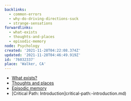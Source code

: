 ```yaml
---
backlinks:
  - common-errors
  - why-do-driving-directions-suck
  - strange-sensations
forwardlinks:
  - what-exists
  - thoughts-and-places
  - episodic-memory
node: Psychology
created: '2021-11-28T04:22:08.374Z'
updated: '2021-11-28T04:46:49.919Z'
id: '76032337'
place: 'Walker, CA'
---
```

- [What exists?](what-exists.md)
- [Thoughts and places](thoughts-and-places.md)
- [Episodic memory](episodic-memory.md)
- [Critical Path: Introduction]critical-path:-introduction.md)
